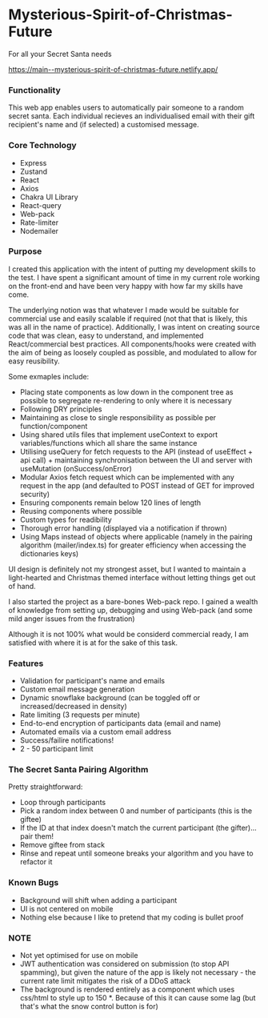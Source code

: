 # Mysterious-Spirit-of-Christmas-Future

For all your Secret Santa needs

https://main--mysterious-spirit-of-christmas-future.netlify.app/

### Functionality

This web app enables users to automatically pair someone to a random secret santa. Each individual recieves an individualised email with their gift recipient's name and (if selected) a customised message.

### Core Technology

-   Express
-   Zustand
-   React
-   Axios
-   Chakra UI Library
-   React-query
-   Web-pack
-   Rate-limiter
-   Nodemailer

### Purpose

I created this application with the intent of putting my development skills to the test. I have spent a significant amount of time in my current role working on the front-end and have been very happy with how far my skills have come.

The underlying notion was that whatever I made would be suitable for commercial use and easily scalable if required (not that that is likely, this was all in the name of practice). Additionally, I was intent on creating source code that was clean, easy to understand, and implemented React/commercial best practices. All components/hooks were created with the aim of being as loosely coupled as possible, and modulated to allow for easy reusibility.

Some exmaples include:

-   Placing state components as low down in the component tree as possible to segregate re-rendering to only where it is necessary
-   Following DRY principles
-   Maintaining as close to single responsibility as possible per function/component
-   Using shared utils files that implement useContext to export variables/functions which all share the same instance
-   Utilising useQuery for fetch requests to the API (instead of useEffect + api call) + maintaining synchronisation between the UI and server with useMutation (onSuccess/onError)
-   Modular Axios fetch request which can be implemented with any request in the app (and defaulted to POST instead of GET for improved security)
-   Ensuring components remain below 120 lines of length
-   Reusing components where possible
-   Custom types for readibility
-   Thorough error handling (displayed via a notification if thrown)
-   Using Maps instead of objects where applicable (namely in the pairing algorithm (mailer/index.ts) for greater efficiency when accessing the dictionaries keys)

UI design is definitely not my strongest asset, but I wanted to maintain a light-hearted and Christmas themed interface without letting things get out of hand.

I also started the project as a bare-bones Web-pack repo. I gained a wealth of knowledge from setting up, debugging and using Web-pack (and some mild anger issues from the frustration)

Although it is not 100% what would be considerd commercial ready, I am satisfied with where it is at for the sake of this task.

### Features

-   Validation for participant's name and emails
-   Custom email message generation
-   Dynamic snowflake background (can be toggled off or increased/decreased in density)
-   Rate limiting (3 requests per minute)
-   End-to-end encryption of participants data (email and name)
-   Automated emails via a custom email address
-   Success/failire notifications!
-   2 - 50 participant limit

### The Secret Santa Pairing Algorithm

Pretty straightforward:

-   Loop through participants
-   Pick a random index between 0 and number of participants (this is the giftee)
-   If the ID at that index doesn't match the current participant (the gifter)... pair them!
-   Remove giftee from stack
-   Rinse and repeat until someone breaks your algorithm and you have to refactor it

### Known Bugs

-   Background will shift when adding a participant
-   UI is not centered on mobile
-   Nothing else because I like to pretend that my coding is bullet proof

### NOTE

-   Not yet optimised for use on mobile
-   JWT authentication was considered on submission (to stop API spamming), but given the nature of the app is likely not necessary - the current rate limit mitigates the risk of a DDoS attack
-   The background is rendered entirely as a component which uses css/html to style up to 150 \*. Because of this it can cause some lag (but that's what the snow control button is for)
